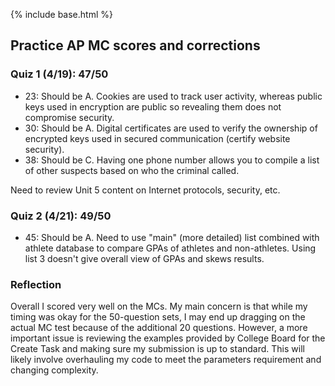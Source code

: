 {% include base.html %}

## Practice AP MC scores and corrections
### Quiz 1 (4/19): 47/50
- 23: Should be A. Cookies are used to track user activity, whereas public keys used in encryption are public so revealing them does not compromise security.
- 30: Should be A. Digital certificates are used to verify the ownership of encrypted keys used in secured communication (certify website security).
- 38: Should be C. Having one phone number allows you to compile a list of other suspects based on who the criminal called.

Need to review Unit 5 content on Internet protocols, security, etc.

### Quiz 2 (4/21): 49/50
- 45: Should be A. Need to use "main" (more detailed) list combined with athlete database to compare GPAs of athletes and non-athletes. Using list 3 doesn't give overall view of GPAs and skews results.

### Reflection
Overall I scored very well on the MCs. My main concern is that while my timing was okay for the 50-question sets, I may end up dragging on the actual MC test because of the additional 20 questions. However, a more important issue is reviewing the examples provided by College Board for the Create Task and making sure my submission is up to standard. This will likely involve overhauling my code to meet the parameters requirement and changing complexity.
